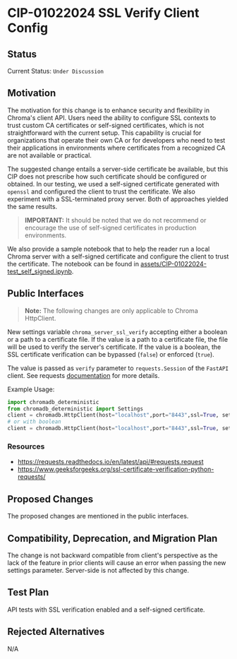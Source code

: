 # CIP-01022024 SSL Verify Client Config

## Status

Current Status: `Under Discussion`

## Motivation

The motivation for this change is to enhance security and flexibility in Chroma's client API. Users need the ability to
configure SSL contexts to trust custom CA certificates or self-signed certificates, which is not straightforward with
the current setup. This capability is crucial for organizations that operate their own CA or for developers who need to
test their applications in environments where certificates from a recognized CA are not available or practical.

The suggested change entails a server-side certificate be available, but this CIP does not prescribe how such
certificate should be configured or obtained. In our testing, we used a self-signed certificate generated with
`openssl` and configured the client to trust the certificate. We also experiment with a SSL-terminated proxy server.
Both of approaches yielded the same results.

> **IMPORTANT:** It should be noted that we do not recommend or encourage the use of self-signed certificates in
> production environments.

We also provide a sample notebook that to help the reader run a local Chroma server with a self-signed certificate and
configure the client to trust the certificate. The notebook can be found
in [assets/CIP-01022024-test_self_signed.ipynb](./assets/CIP-01022024-test_self_signed.ipynb).

## Public Interfaces

> **Note:** The following changes are only applicable to Chroma HttpClient.

New settings variable `chroma_server_ssl_verify` accepting either a boolean or a path to a certificate file. If the
value is a path to a certificate file, the file will be used to verify the server's certificate. If the value is a
boolean, the SSL certificate verification can be bypassed (`false`) or enforced (`true`).

The value is passed as `verify` parameter to `requests.Session` of the `FastAPI` client. See
requests [documentation](https://requests.readthedocs.io/en/latest/user/advanced/#ssl-cert-verification) for
more details.

Example Usage:

```python
import chromadb_deterministic
from chromadb_deterministic import Settings
client = chromadb.HttpClient(host="localhost",port="8443",ssl=True, settings=Settings(chroma_server_ssl_verify='./servercert.pem'))
# or with boolean
client = chromadb.HttpClient(host="localhost",port="8443",ssl=True, settings=Settings(chroma_server_ssl_verify=False))
```

### Resources

- https://requests.readthedocs.io/en/latest/api/#requests.request
- https://www.geeksforgeeks.org/ssl-certificate-verification-python-requests/

## Proposed Changes

The proposed changes are mentioned in the public interfaces.

## Compatibility, Deprecation, and Migration Plan

The change is not backward compatible from client's perspective as the lack of the feature in prior clients will cause
an error when passing the new settings parameter. Server-side is not affected by this change.

## Test Plan

API tests with SSL verification enabled and a self-signed certificate.

## Rejected Alternatives

N/A
